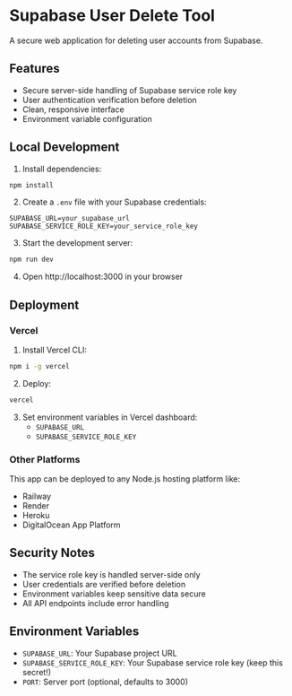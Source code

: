 # Supabase User Delete Tool

A secure web application for deleting user accounts from Supabase.

## Features
- Secure server-side handling of Supabase service role key
- User authentication verification before deletion
- Clean, responsive interface
- Environment variable configuration

## Local Development

1. Install dependencies:
```bash
npm install
```

2. Create a `.env` file with your Supabase credentials:
```
SUPABASE_URL=your_supabase_url
SUPABASE_SERVICE_ROLE_KEY=your_service_role_key
```

3. Start the development server:
```bash
npm run dev
```

4. Open http://localhost:3000 in your browser

## Deployment

### Vercel

1. Install Vercel CLI:
```bash
npm i -g vercel
```

2. Deploy:
```bash
vercel
```

3. Set environment variables in Vercel dashboard:
   - `SUPABASE_URL`
   - `SUPABASE_SERVICE_ROLE_KEY`

### Other Platforms

This app can be deployed to any Node.js hosting platform like:
- Railway
- Render
- Heroku
- DigitalOcean App Platform

## Security Notes

- The service role key is handled server-side only
- User credentials are verified before deletion
- Environment variables keep sensitive data secure
- All API endpoints include error handling

## Environment Variables

- `SUPABASE_URL`: Your Supabase project URL
- `SUPABASE_SERVICE_ROLE_KEY`: Your Supabase service role key (keep this secret!)
- `PORT`: Server port (optional, defaults to 3000)
